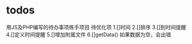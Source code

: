 # todos
用JS及PHP编写的待办事项练手项目
待优化项
1.[]时间
2.[]排序
3.[]到时间提醒
4.[]定义时间提醒
5.[]增加附属文件
6.[]getData() 如果数据为空，会出错
